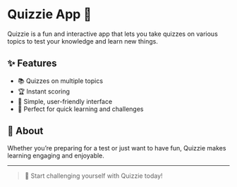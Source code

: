# Quizzie App 🎯

Quizzie is a fun and interactive app that lets you take quizzes on various topics to test your knowledge and learn new things. 

## ✨ Features
- 📚 Quizzes on multiple topics
- 🏆 Instant scoring
- 🎨 Simple, user-friendly interface
- 🚀 Perfect for quick learning and challenges

## 📖 About
Whether you’re preparing for a test or just want to have fun, Quizzie makes learning engaging and enjoyable.

---

> 🎉 Start challenging yourself with Quizzie today!
